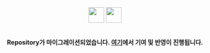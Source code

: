 <div align="center">
  <img src="https://github.com/user-attachments/assets/8890c995-0f44-4076-949d-f445f6ae606d#gh-light-mode-only" width="36px" height="36px" />
  <img src="https://github.com/user-attachments/assets/8ec0f544-1535-4bc8-8992-2a69c38b3f91#gh-dark-mode-only" width="36px" height="36px" />
</div>

<br/>

<div align="center">
  
  **Repository가 마이그레이션되었습니다. [여기](https://github.com/kbotdocs/kbotdocs.dev)에서 기여 및 반영이 진행됩니다.**
  
</div>
